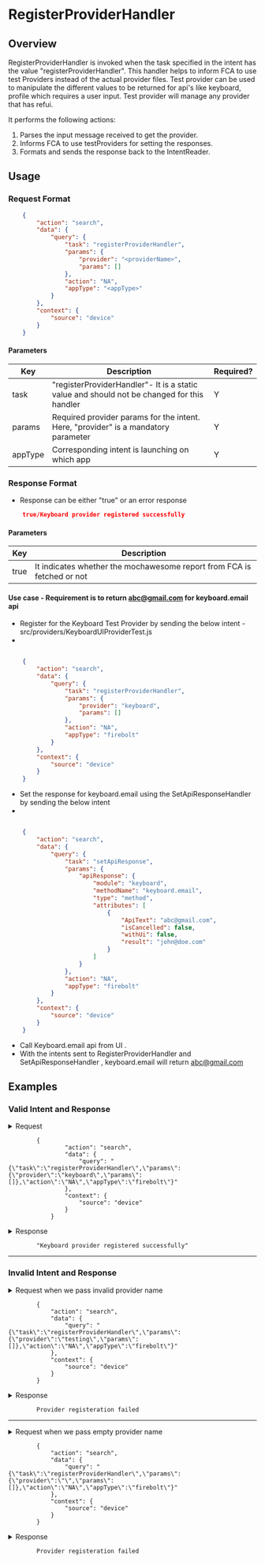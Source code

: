 # RegisterProviderHandler 

## Overview

RegisterProviderHandler is invoked when the task specified in the intent has the value "registerProviderHandler". This handler helps to inform FCA to use test Providers instead of the actual provider files. Test provider can be used to manipulate the different values to be returned for api's like keyboard, profile which requires a user input. Test provider will manage any provider that has refui.

It performs the following actions:
1. Parses the input message received to get the provider.
2. Informs FCA to use testProviders for setting the responses.
3. Formats and sends the response back to the IntentReader.

## Usage

### Request Format

```json
    {
        "action": "search",
        "data": {
            "query": {
                "task": "registerProviderHandler",
                "params": {
                    "provider": "<providerName>",
                    "params": []
                },
                "action": "NA",
                "appType": "<appType>"
            }
        },
        "context": {
            "source": "device"
        }
    }
```

#### Parameters

| Key               | Description                                                                                   | Required? |
|-------------------|-----------------------------------------------------------------------------------------------|-----------|
| task              | "registerProviderHandler"- It is a static value and should not be changed for this handler      | Y         |
| params            | Required provider params for  the intent. Here, "provider" is a mandatory parameter           | Y         |
| appType           | Corresponding intent is launching on which app                                                | Y         |

### Response Format
* Response can be either "true" or an error response

```json
    true/Keyboard provider registered successfully
```
#### Parameters

| Key                         | Description                                                                  |
| --------------------------- | -----------------------------------------------------------------------------|
| true                        | It indicates whether the mochawesome report from FCA is fetched or not       |

#### Use case - Requirement is to return abc@gmail.com for keyboard.email api

* Register for the Keyboard Test Provider by sending the below intent - src/providers/KeyboardUIProviderTest.js
*  
```json

    {
        "action": "search",
        "data": {
            "query": {
                "task": "registerProviderHandler",
                "params": {
                    "provider": "keyboard",
                    "params": []
                },
                "action": "NA",
                "appType": "firebolt"
            }
        },
        "context": {
            "source": "device"
        }
    }

```
* Set the response for keyboard.email using the SetApiResponseHandler by sending the below intent
*   
```json

    {
        "action": "search",
        "data": {
            "query": {
                "task": "setApiResponse",
                "params": {
                    "apiResponse": {
                        "module": "keyboard",
                        "methodName": "keyboard.email",
                        "type": "method",
                        "attributes": [
                            {
                                "ApiText": "abc@gmail.com",
                                "isCancelled": false,
                                "withUi": false,
                                "result": "john@doe.com"
                            }
                        ]
                    }
                },
                "action": "NA",
                "appType": "firebolt"
            }
        },
        "context": {
            "source": "device"
        }
    }

```
* Call Keyboard.email api from UI .
* With the intents sent to RegisterProviderHandler and SetApiResponseHandler , keyboard.email will return abc@gmail.com
## Examples

### Valid Intent and Response

<details>
    <summary> Request </summary>
</details>

            {
                    "action": "search",
                    "data": {
                        "query": "{\"task\":\"registerProviderHandler\",\"params\":{\"provider\":\"keyboard\",\"params\":[]},\"action\":\"NA\",\"appType\":\"firebolt\"}"
                    },
                    "context": {
                        "source": "device"
                    }
                }

<details>
    <summary> Response </summary>
</details>
            
            "Keyboard provider registered successfully"

----------------------------------------------------------------------------------------------------------------------


### Invalid Intent and Response

<details>
    <summary>Request when we pass invalid provider name </summary>
</details>

            {
                "action": "search",
                "data": {
                    "query": "{\"task\":\"registerProviderHandler\",\"params\":{\"provider\":\"testing\",\"params\":[]},\"action\":\"NA\",\"appType\":\"firebolt\"}"
                },
                "context": {
                    "source": "device"
                }
            }

<details>
    <summary> Response </summary>
</details>

            Provider registeration failed

----------------------------------------------------------------------------------------------------------------------

<details>
    <summary>Request when we pass empty provider name </summary>
</details>

            {
                "action": "search",
                "data": {
                    "query": "{\"task\":\"registerProviderHandler\",\"params\":{\"provider\":\"\",\"params\":[]},\"action\":\"NA\",\"appType\":\"firebolt\"}"
                },
                "context": {
                    "source": "device"
                }
            }

<details>
    <summary> Response </summary>
</details>

            Provider registeration failed

